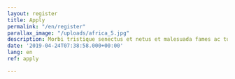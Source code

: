```yaml
---
layout: register
title: Apply
permalink: "/en/register"
parallax_image: "/uploads/africa_5.jpg"
description: Morbi tristique senectus et netus et malesuada fames ac turpis egestas.
date: '2019-04-24T07:38:58.000+00:00'
lang: en
ref: apply

---
```

